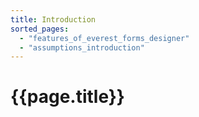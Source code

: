 ```yaml
---
title: Introduction
sorted_pages:
  - "features_of_everest_forms_designer"
  - "assumptions_introduction"
---
```

# {{page.title}}

